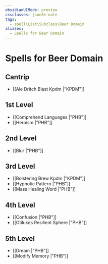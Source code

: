 ```yaml
---
obsidianUIMode: preview
cssclasses: json5e-note
tags:
  - spell\List\Subclass\Beer Domain
aliases:
  - Spells for Beer Domain
---
```

# Spells for Beer Domain

## Cantrip

- [[Ale Dritch Blast Kpdm \|"KPDM"]] 

## 1st Level

- [[Comprehend Languages \|"PHB"]] 
- [[Heroism \|"PHB"]] 

## 2nd Level

- [[Blur \|"PHB"]] 

## 3rd Level

- [[Bolstering Brew Kpdm \|"KPDM"]] 
- [[Hypnotic Pattern \|"PHB"]] 
- [[Mass Healing Word \|"PHB"]] 

## 4th Level

- [[Confusion \|"PHB"]] 
- [[Otilukes Resilient Sphere \|"PHB"]] 

## 5th Level

- [[Dream \|"PHB"]] 
- [[Modify Memory \|"PHB"]]

